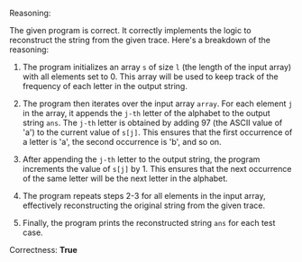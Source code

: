 Reasoning:

The given program is correct. It correctly implements the logic to reconstruct the string from the given trace. Here's a breakdown of the reasoning:

1. The program initializes an array `s` of size `l` (the length of the input array) with all elements set to 0. This array will be used to keep track of the frequency of each letter in the output string.

2. The program then iterates over the input array `array`. For each element `j` in the array, it appends the `j-th` letter of the alphabet to the output string `ans`. The `j-th` letter is obtained by adding 97 (the ASCII value of 'a') to the current value of `s[j]`. This ensures that the first occurrence of a letter is 'a', the second occurrence is 'b', and so on.

3. After appending the `j-th` letter to the output string, the program increments the value of `s[j]` by 1. This ensures that the next occurrence of the same letter will be the next letter in the alphabet.

4. The program repeats steps 2-3 for all elements in the input array, effectively reconstructing the original string from the given trace.

5. Finally, the program prints the reconstructed string `ans` for each test case.

Correctness: **True**